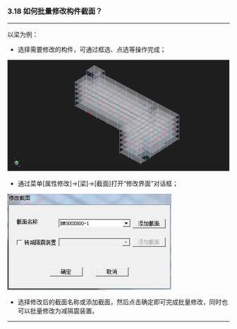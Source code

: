 ﻿### 3.18 如何批量修改构件截面？

---

以梁为例：

* 选择需要修改的构件，可通过框选、点选等操作完成；

![](.\image\3.18-1.jpg)

* 通过菜单[属性修改]→[梁]→[截面]打开“修改界面”对话框；

![](.\image\3.18-2.jpg)

* 选择修改后的截面名称或添加截面，然后点击确定即可完成批量修改，同时也可以批量修改为减隔震装置。

---